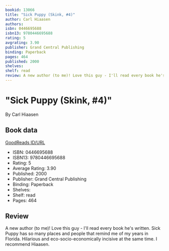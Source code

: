 ```yaml
---
bookid: 13066
title: "Sick Puppy (Skink, #4)"
author: Carl Hiaasen
authors: 
isbn: 0446695688
isbn13: 9780446695688
rating: 5
avgrating: 3.90
publisher: Grand Central Publishing
binding: Paperback
pages: 464
published: 2000
shelves: 
shelf: read
review: A new author (to me)! Love this guy - I'll read every book he's written. Sick Puppy has so many places and people that remind me of my years in Florida. Hilarious and eco-socio-economically incisive at the same time. I recommend Hiaasen.
---
```


# "Sick Puppy (Skink, #4)"

By Carl Hiaasen

## Book data

[GoodReads ID/URL](https://www.goodreads.com/book/show/13066)

- ISBN: 0446695688
- ISBN13: 9780446695688
- Rating: 5
- Average Rating: 3.90
- Published: 2000
- Publisher: Grand Central Publishing
- Binding: Paperback
- Shelves: 
- Shelf: read
- Pages: 464

## Review

A new author (to me)! Love this guy - I'll read every book he's written. Sick Puppy has so many places and people that remind me of my years in Florida. Hilarious and eco-socio-economically incisive at the same time. I recommend Hiaasen.

